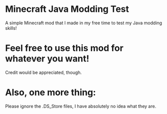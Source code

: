 # Minecraft Java Modding Test
A simple Minecraft mod that I made in my free time to test my Java modding skills!

# Feel free to use this mod for whatever you want!
Credit would be appreciated, though.

# Also, one more thing:
Please ignore the .DS_Store files, I have absolutely no idea what they are.
